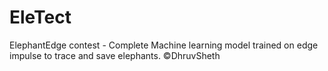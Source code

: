 # EleTect
ElephantEdge contest - Complete Machine learning model trained on edge impulse to trace and save elephants. ©DhruvSheth

